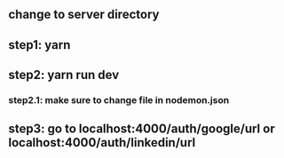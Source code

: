 ## change to server directory

## step1: yarn

## step2: yarn run dev

  ### step2.1: make sure to change file in nodemon.json

## step3: go to localhost:4000/auth/google/url or localhost:4000/auth/linkedin/url
